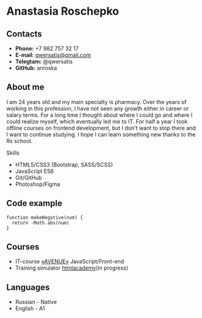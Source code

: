 # Anastasia Roschepko
## Contacts 
* **Phone:** +7 982 757 32 17
* **E-mail:** qwersatis@gmail.com
* **Telegtam:** @qwersatis
* **GitHub:** anroska
## About me
I am 24 years old and my main specialty is pharmacy. Over the years of working in this profession, I have not seen any growth either in career or salary terms. For a long time I thought about where I could go and where I could realize myself, which eventually led me to IT. For half a year I took offline courses on frontend development, but I don't want to stop there and I want to continue studying. I hope I can learn something new thanks to the Rs school.

Skills
* HTML5/CSS3 (Bootstrap, SASS/SCSS)
* JavaScript ES6
* Git/GitHub
* Photoshop/Figma
## Code example
```
function makeNegative(num) {
  return -Math.abs(num)
}
```
## Courses
* IT-course [«AVENUE»](https://avenue.school/) JavaScript/Front-end
* Training simulator [htmlacademy](https://htmlacademy.ru/)(in progress)
## Languages
* Russian - Native
* English - A1
